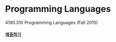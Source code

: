 Programming Languages
========

4190.310 Programming Languages (Fall 2015)

#### [제출하기](http://ropas.snu.ac.kr/~ta/4190.310/15/submit/index.pl)
